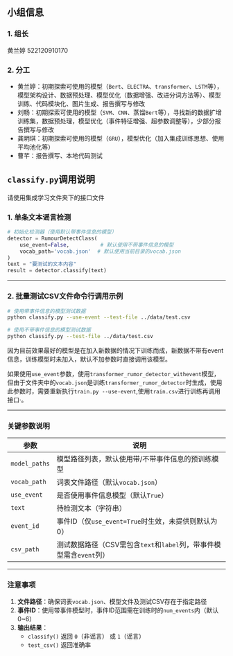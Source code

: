## 小组信息
### 1. 组长
黄兰婷 522120910170
### 2. 分工
- 黄兰婷：初期探索可使用的模型（`Bert`、`ELECTRA`、`transformer`、`LSTM`等），模型架构设计、数据预处理、模型优化（数据增强、改进分词方法等）、模型训练、代码模块化、图片生成、报告撰写与修改
- 刘畅：初期探索可使用的模型（`SVM`、`CNN`、蒸馏`Bert`等），寻找新的数据扩增训练集，数据预处理，模型优化（事件特征增强、超参数调整等），少部分报告撰写与修改
- 龚玥琪：初期探索可使用的模型（`GRU`），模型优化（加入集成训练思想、使用平均池化等）
- 曹芊：报告撰写、本地代码测试
## `classify.py`调用说明

请使用集成学习文件夹下的接口文件


### **1. 单条文本谣言检测**
```python
# 初始化检测器（使用默认带事件信息的模型）
detector = RumourDetectClass(
    use_event=False,          # 默认使用不带事件信息的模型
    vocab_path='vocab.json'  # 默认使用当前目录的vocab.json
)
text = "要测试的文本内容"
result = detector.classify(text)
```

---

### **2. 批量测试CSV文件命令行调用示例**
```bash
# 使用带事件信息的模型测试数据
python classify.py --use-event --test-file ../data/test.csv

# 使用不带事件信息的模型测试数据
python classify.py --test-file ../data/test.csv
```
   因为目前效果最好的模型是在加入新数据的情况下训练而成，新数据不带有event信息，训练模型时未加入，默认不加参数时直接调用该模型。

   如果使用`use_event`参数，使用`transformer_rumor_detector_withevent`模型，但由于文件夹中的`vocab.json`是训练`transformer_rumor_detector`时生成，使用此参数时，需要重新执行`train.py --use-event`,使用`train.csv`进行训练再调用接口·。

---

### **关键参数说明**
| **参数**      | **说明**                                                                 |
|---------------|-------------------------------------------------------------------------|
| `model_paths` | 模型路径列表，默认使用带/不带事件信息的预训练模型                          |
| `vocab_path`  | 词表文件路径（默认`vocab.json`）                                         |
| `use_event`   | 是否使用事件信息模型（默认`True`）                                       |
| `text`        | 待检测文本（字符串）                                                    |
| `event_id`    | 事件ID（仅`use_event=True`时生效，未提供则默认为0）                      |
| `csv_path`    | 测试数据路径（CSV需包含`text`和`label`列，带事件模型需含`event`列）       |

---

### **注意事项**
1. **文件路径**：确保词表`vocab.json`、模型文件及测试CSV存在于指定路径
2. **事件ID**：使用带事件模型时，事件ID范围需在训练时的`num_events`内（默认0~6）
3. **输出结果**：
   - `classify()` 返回 `0`（非谣言） 或 `1`（谣言）
   - `test_csv()` 返回准确率

